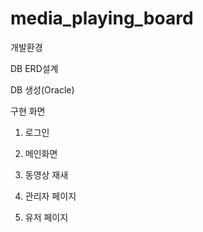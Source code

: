 # media_playing_board



개발환경


DB ERD설계

DB 생성(Oracle)



구현 화면

1. 로그인

2. 메인화면
3. 동영상 재새
4. 관리자 페이지
5. 유저 페이지

